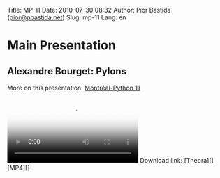Title: MP-11
Date: 2010-07-30 08:32
Author: Pior Bastida (pior@pbastida.net)
Slug: mp-11
Lang: en

<!--:en-->

Main Presentation
=================

Alexandre Bourget: Pylons
-------------------------

More on this presentation: [Montréal-Python 11][]   

<video controls poster="http://montrealpython.org/videos/Montreal-Python-11-Alexandre-Bourget-Pylons.jpg">
<source src="http://montrealpython.org/videos/Montreal-Python-11-Alexandre-Bourget-Pylons.mp4" type="video/mp4"></source>
<source src="http://montrealpython.org/videos/Montreal-Python-11-Alexandre-Bourget-Pylons.ogg" type="video/ogg"></source>
Your browser doesn't support HTML5. Please use the download link. If you
use Safari and want to use a libre format, install the Xiph QuickTime
Component at http://www.xiph.org/quicktime </video>   
 Download link: [Theora][] [MP4][]

  [Montréal-Python 11]: http://wiki.montrealpython.org/index.php/Montréal-Python_11
  [Theora]: http://montrealpython.org/videos/Montreal-Python-11-Alexandre-Bourget-Pylons.ogg
  [MP4]: http://montrealpython.org/videos/Montreal-Python-11-Alexandre-Bourget-Pylons.mp4
